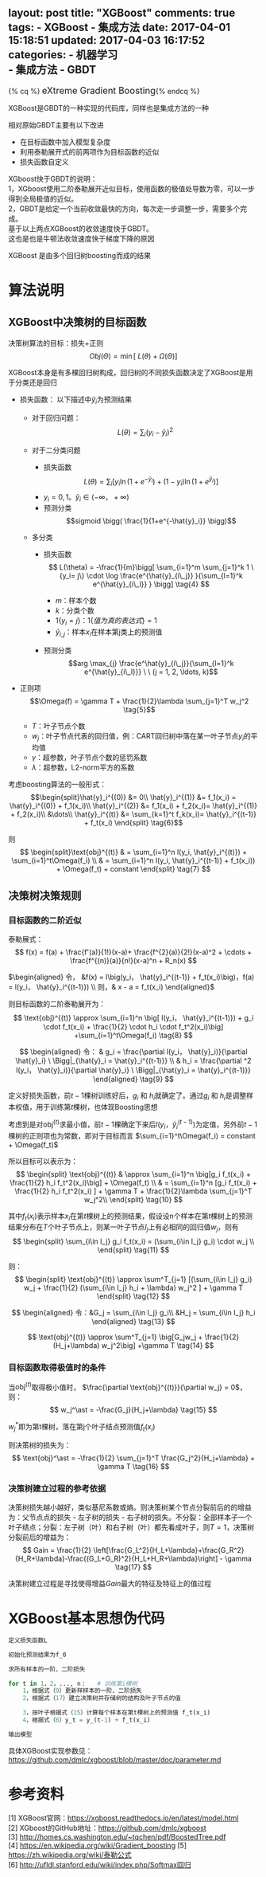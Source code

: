 layout: post
title: "XGBoost"
comments: true
tags:
	- XGBoost
	- 集成方法
date:  2017-04-01 15:18:51
updated: 2017-04-03 16:17:52
categories:
    - 机器学习  
    - 集成方法
    - GBDT
---

{% cq %} <font size=4>eXtreme Gradient Boosting</font>{% endcq %}

XGBoost是GBDT的一种实现的代码库，同样也是集成方法的一种

相对原始GBDT主要有以下改进  

- 在目标函数中加入模型复杂度  
- 利用泰勒展开式的前两项作为目标函数的近似
- 损失函数自定义

<!-- more -->

XGboost快于GBDT的说明：  
1，XGboost使用二阶泰勒展开近似目标，使用函数的极值处导数为零，可以一步得到全局极值的近似。  
2，GBDT是给定一个当前收敛最快的方向，每次走一步调整一步，需要多个完成。  
基于以上两点XGBoost的收敛速度快于GBDT。  
这也是也是牛顿法收敛速度快于梯度下降的原因  

XGBoost 是由多个回归树boosting而成的结果

# 算法说明  

## XGBoost中决策树的目标函数
决策树算法的目标：损失+正则
$$Obj(\Theta) = \min \bigg[\ L(\theta) + \Omega(\Theta) \bigg] \tag{1}$$

XGBoost本身是有多棵回归树构成，回归树的不同损失函数决定了XGBoost是用于分类还是回归

* 损失函数：
以下描述中$\hat{y}_i$为预测结果
	- 对于回归问题： 
	$$L(\theta) = \sum_i (y_i-\hat{y}_i)^2 \tag{2}$$

	- 对于二分类问题  
		- 损失函数
	$$L(\theta) = \sum_i \big[ y_i\ln (1+e^{-\hat{y}_i}) + (1-y_i)\ln (1+e^{\hat{y}_i})\big] \tag{3}$$
		- $y_i = 0, 1。\hat{y}_i \in (-\infty，+\infty)$
		- 预测分类
			$$sigmoid \bigg( \frac{1}{1+e^{-\hat{y}_i}} \bigg)$$

	- 多分类  
		- 损失函数		
		$$
		L(\theta) = -\frac{1}{m}\bigg[
			\sum_{i=1}^m \sum_{j=1}^k 1 \{y_i= j\}
			\cdot  \log \frac{e^{\hat{y}_{i\_j}} }{\sum_{l=1}^k  e^{\hat{y}_{i\_l}} }
		\bigg]  \tag{4}
		$$
			- $m$：样本个数
			- $k$：分类个数
			- $1 \{y_i= j\}$：$1 \{值为真的表达式\} = 1$
			- $\hat{y}_{i\_j}$：样本$x_i$在样本第j类上的预测值

		- 预测分类
			$$arg \max_{j} \frac{e^\hat{y}_{i\_j}}{\sum_{l=1}^k e^{\hat{y}_{i\_l}}} \ \ (j = 1, 2, \ldots, k)$$
			

* 正则项
	$$\Omega(f) = \gamma T + \frac{1}{2}\lambda \sum_{j=1}^T w_j^2 \tag{5}$$

	- $T$：叶子节点个数
	- $w_j$：叶子节点代表的回归值，例：CART回归树中落在某一叶子节点$y_i$的平均值
	- $\gamma$：超参数，叶子节点个数的惩罚系数
	- $\lambda$：超参数，L2-norm平方的系数  


考虑boosting算法的一般形式：
$$\begin{split}\hat{y}_i^{(0)} &= 0\\
\hat{y}_i^{(1)} &= f_1(x_i) = \hat{y}_i^{(0)} + f_1(x_i)\\
\hat{y}_i^{(2)} &= f_1(x_i) + f_2(x_i)= \hat{y}_i^{(1)} + f_2(x_i)\\
&\dots\\
\hat{y}_i^{(t)} &= \sum_{k=1}^t f_k(x_i)= \hat{y}_i^{(t-1)} + f_t(x_i)
\end{split} \tag{6}$$

则
$$
\begin{split}\text{obj}^{(t)} & = \sum_{i=1}^n l(y_i, \hat{y}_i^{(t)}) + \sum_{i=1}^t\Omega(f_i) \\
          & = \sum_{i=1}^n l(y_i, \hat{y}_i^{(t-1)} + f_t(x_i)) + \Omega(f_t) + constant
\end{split} \tag{7}
$$

## 决策树决策规则  

### 目标函数的二阶近似
>
泰勒展式：
$$
f(x) = f(a) + \frac{f'(a)}{1!}(x-a)+ \frac{f^{2}(a)}{2!}(x-a)^2 + \cdots + \frac{f^{(n)}(a)}{n!}(x-a)^n + R_n(x)
$$

$\begin{aligned}
令， &f(x) = l\big(y_i， \hat{y}_i^{(t-1)} + f_t(x_i)\big)，f(a) = l(y_i， \hat{y}_i^{(t-1)}) \\
则，& x - a = f_t(x_i)
\end{aligned}$

则目标函数的二阶泰勒展开为：
$$
\text{obj}^{(t)} \approx 
 \sum_{i=1}^n \big[ l(y_i， \hat{y}_i^{(t-1)}) + g_i \cdot f_t(x_i) + \frac{1}{2} \cdot h_i \cdot f_t^2(x_i)\big] +\sum_{i=1}^t\Omega(f_i) \tag{8}
$$

$$
\begin{aligned}
令： & g_i = \frac{\partial l(y_i， \hat{y}_i)}{\partial \hat{y}_i} \ \Bigg|_{\hat{y}_i = \hat{y}_i^{(t-1)}} \\
& h_i = \frac{\partial ^2 l(y_i， \hat{y}_i)}{\partial \hat{y}_i} \ \Bigg|_{\hat{y}_i = \hat{y}_i^{(t-1)}}
\end{aligned}
\tag{9}
$$

定义好损失函数，前$t-1$棵树训练好后，$g_i$ 和 $h_i$就确定了。通过$g_i$ 和 $h_i$是调整样本权值，用于训练第$t$棵树，也体现Boosting思想

考虑到是对$\text{obj}^{(t)}$求最小值，前$t-1$棵确定下来后$l(y_i， \hat{y}_i^{(t-1)})$为定值，另外前$t-1$棵树的正则项也为常数，即对于目标而言 $\sum_{i=1}^t\Omega(f_i) = constant + \Omega(f_t)$

所以目标可以表示为：
$$
\begin{split}
 \text{obj}^{(t)} 
& \approx  \sum_{i=1}^n \big[g_i f_t(x_i) + \frac{1}{2} h_i f_t^2(x_i)\big] + \Omega(f_t) \\
& = \sum_{i=1}^n [g_i f_t(x_i)  + \frac{1}{2} h_i f_t^2(x_i) ] + \gamma T + \frac{1}{2}\lambda \sum_{j=1}^T w_j^2\\
\end{split} \tag{10}
$$

其中$f_t(x_i)$表示样本$x_i$在第$t$棵树上的预测结果，假设设n个样本在第$t$棵树上的预测结果分布在$T$个叶子节点上，则某一叶子节点$I_j$上有必相同的回归值$w_j$，则有
$$
\begin{split}
\sum_{i\in I_j} g_i  f_t(x_i) = (\sum_{i\in I_j} g_i) \cdot w_j \\
\end{split} \tag{11}
$$

则：
$$
\begin{split}
\text{obj}^{(t)} 
\approx \sum^T_{j=1} [(\sum_{i\in I_j} g_i) w_j + \frac{1}{2} (\sum_{i\in I_j} h_i + \lambda) w_j^2 ] + \gamma T
\end{split} \tag{12}
$$

$$
\begin{aligned}
令：&G_j = \sum_{i\in I_j} g_i\\
&H_j = \sum_{i\in I_j} h_i 
\end{aligned}
\tag{13}
$$

$$
\text{obj}^{(t)} \approx  \sum^T_{j=1} \big[G_jw_j + \frac{1}{2} (H_j+\lambda) w_j^2\big] +\gamma T \tag{14}
$$

### 目标函数取得极值时的条件  

当$\text{obj}^{(t)}$取得极小值时， $\frac{\partial \text{obj}^{(t)}}{\partial w_j} = 0$，则：
$$
w_j^\ast = -\frac{G_j}{H_j+\lambda} \tag{15}
$$

$w_j^\ast$即为第t棵树，落在第j个叶子结点预测值$f_t(x_i)$

则决策树的损失为：
$$
\text{obj}^\ast = -\frac{1}{2} \sum_{j=1}^T \frac{G_j^2}{H_j+\lambda} + \gamma T \tag{16}
$$

### 决策树建立过程的参考依据

决策树损失越小越好，类似基尼系数或熵。则决策树某个节点分裂前后的的增益为：父节点点的损失 - 左子树的损失 - 右子树的损失。不分裂：全部样本子一个叶子结点；分裂：左子树（叶）和右子树（叶）都先看成叶子，则$T=1$，决策树分裂前后的增益为：
$$
Gain = \frac{1}{2} \left[\frac{G_L^2}{H_L+\lambda}+\frac{G_R^2}{H_R+\lambda}-\frac{(G_L+G_R)^2}{H_L+H_R+\lambda}\right] - \gamma 
\tag{17}
$$

决策树建立过程是寻找使得增益$Gain$最大的特征及特征上的值过程

# XGBoost基本思想伪代码

```python
定义损失函数L

初始化预测结果为f_0

求所有样本的一阶、二阶损失

for t in 1，2，..., n：   # 训练第i棵树
    1，根据式（9）更新样样本的一阶、二阶损失
    2，根据式（17）建立决策树并存储树的结构及叶子节点的值

    3，按叶子根据式（15）计算每个样本在第t棵树上的预测值 f_t(x_i)
    4，根据式（6）y_t = y_(t-1) + f_t(x_i)

输出模型

```

具体XGBoost实现参数见：<https://github.com/dmlc/xgboost/blob/master/doc/parameter.md>


# 参考资料
[1] XGBoost官网：<https://xgboost.readthedocs.io/en/latest/model.html>  
[2] XGboost的GitHub地址：<https://github.com/dmlc/xgboost>  
[3] <http://homes.cs.washington.edu/~tqchen/pdf/BoostedTree.pdf>  
[4] <https://en.wikipedia.org/wiki/Gradient_boosting>
[5] <https://zh.wikipedia.org/wiki/泰勒公式>  
[6] <http://ufldl.stanford.edu/wiki/index.php/Softmax回归>  





